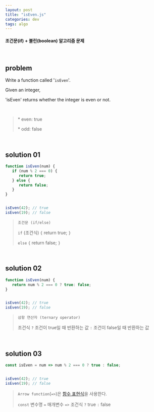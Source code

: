 ```yaml
---
layout: post
title: "isEven.js"
categories: dev
tags: algo
---
```


#### 조건문(if) + 불린(boolean) 알고리즘 문제

<br>

## problem

Write a function called '`isEven`'.

Given an integer,

'isEven' returns whether the integer is even or not.

<br>

> \* even: true
>
> \* odd: false

<br>

## solution 01

```javascript
function isEven(num) {
   if (num % 2 === 0) {
      return true;
   } else {
      return false;
   }
}


isEven(42);	// true
isEven(19);	// false
```

> `조건문 (if/else)`
>
> `if` (조건식) `{` return true; `}`
>
> `else` `{` return false; `}`

<br>

## solution 02

```javascript
function isEven(num) {
   return num % 2 === 0 ? true: false;
}


isEven(42);	// true
isEven(19);	// false
```

> `삼항 연산자 (ternary operator)`
>
> 조건식 `?` 조건이 true일 때 반환하는 값 `:` 조건이 false일 때 반환하는 값

<br>

## solution 03

```javascript
const isEven = num => num % 2 === 0 ? true : false;


isEven(42);	// true
isEven(19);	// false
```

> `Arrow function`(`=>`)은 [함수 표현식](https://dubbsong.github.io/javascript/2017/11/14/js-function-expression/)을 사용한다.
>
> `const` 변수명 `=` 매개변수 `=>` 조건식 `?` true `:` false

<br>